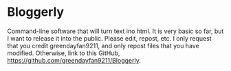 # Bloggerly
Command-line software that will turn text ino html. It is very basic so far, but I want to release it into the public. Please edit, repost, etc. I only request that you credit greendayfan9211, and only repost files that you have modified. Otherwise, link to this GitHub, https://github.com/greendayfan9211/Bloggerly. 
